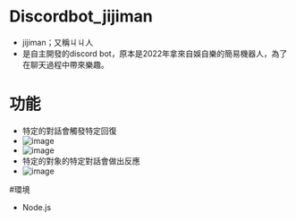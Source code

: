 # Discordbot_jijiman
- jijiman；又稱ㄐㄐ人
- 是自主開發的discord bot，原本是2022年拿來自娛自樂的簡易機器人，為了在聊天過程中帶來樂趣。

# 功能
- 特定的對話會觸發特定回復
- ![image](https://github.com/Tsaisp/Discord_Bot_jijiman/blob/main/bot_operation_jiji.png)
- ![image](https://github.com/Tsaisp/Discord_Bot_jijiman/blob/main/bot_operation_rr.png?raw=true)
- 特定的對象的特定對話會做出反應
-  ![image](https://github.com/Tsaisp/Discord_Bot_jijiman/blob/main/bot_operation_fword.png?raw=true)

#環境
- Node.js
